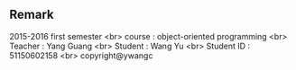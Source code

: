 ## Remark

2015-2016 first semester \<br>
course : object-oriented programming \<br>
Teacher : Yang Guang \<br>
Student : Wang Yu \<br>
Student ID : 51150602158 \<br>
copyright@ywangc
